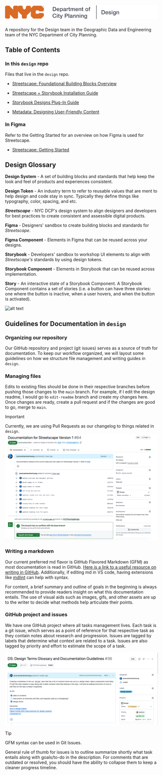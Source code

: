 # ![alt text](https://github.com/NYCPlanning/design/blob/edit-readme/assets/readme/nyclogo.png)

A repository for the Design team in the Geographic Data and Engineering team of the NYC Department of City Planning.

## Table of Contents

### In this `design` repo

Files that live in the `design` repo.

- [Streetscape: Foundational Building Blocks Overview](https://github.com/NYCPlanning/design/blob/main/streetscape-foundation-overview.md)

- [Streetscape + Storybook Installation Guide](https://github.com/NYCPlanning/design/blob/main/streetscape-storybook-installation-guide.md)

- [Storybook Designs Plug-In Guide](https://github.com/NYCPlanning/design/blob/main/storybook-designs-plugin-guide.md)

- [Metadata: Designing User-Friendly Content](https://github.com/NYCPlanning/design/blob/main/metadata.md)

### In Figma

Refer to the Getting Started for an overview on how Figma is used for Streetscape. 

- [Streetscape: Getting Started](https://www.figma.com/design/mfEZjCGYOX49VKyptVDLG6/Getting-Started?node-id=0-1&t=NCfWTwVqMCMt1hen-1)

## Design Glossary

**Design System** - A set of building blocks and standards that help keep the look and feel of products and experiences consistent.

**Design Token** - An industry term to refer to reusable values that are ment to help design and code stay in sync. Typically they define things like typography, color, spacing, and etc.

***Streetscape*** - NYC DCP's design system to align designers and developers for best practices to create consistent and assessible digital products.

**Figma** - Designers' sandbox to create building blocks and standards for *Streetscape*.

**Figma Component** - Elements in Figma that can be reused across your designs.

**Storybook** - Developers' sandbox to workshop UI elements to align with *Streetscape's* standards by using design tokens.

**Storybook Component** - Elements in Storybook that can be reused across implementation.

**Story** -  An interactive state of a Storybook Component. A Storybook Component contains a set of stories (i.e. a button can have three stories: one where the button is inactive, when a user hovers, and when the button is activated).

![alt text](assets/readme/image-1.png)

## Guidelines for Documentation in `design`

### Organizing our repository

Our GitHub repository and project (git issues) serves as a source of truth for documentation. To keep our workflow organized, we will layout some guidelines on how we structure file management and writing guides in `design`.

### Managing files

Edits to existing files should be done in their respective branches before pushing those changes to the `main` branch. For example, if I edit the design readme, I would go to `edit-readme` branch and create my changes here. Once changes are ready, create a pull request and if the changes are good to go, merge to `main`.

> [!IMPORTANT]
> Currently, we are using Pull Requests as our changelog to things related in `design`.
> ![alt text](https://github.com/NYCPlanning/design/blob/edit-readme/assets/readme/prexample.png)

### Writing a markdown

Our current preferred md flavor is GitHub Flavored Markdown (GFM) as most documentation is read in GitHub. [Here is a link to a useful resource on writing in GitHub](https://docs.github.com/en/get-started/writing-on-github/getting-started-with-writing-and-formatting-on-github/quickstart-for-writing-on-github). Additionally, if editing md in VS code, having extensions like [mdlint](https://marketplace.visualstudio.com/items?itemName=DavidAnson.vscode-markdownlint) can help with syntax.

For content, a brief summary and outline of goals in the beginning is always recommended to provide readers insight on what this documentation entails. The use of visual aids such as images, gifs, and other assets are up to the writer to decide what methods help articulate their points.

### GitHub project and issues

We have one GitHub project where all tasks management lives. Each task is a git issue, which serves as a point of reference for that respective task as they contain notes about research and progression. Issues are tagged by labels that determine what context are related to a task. Issues are also tagged by priority and effort to estimate the scope of a task.

![alt text](https://github.com/NYCPlanning/design/blob/edit-readme/assets/readme/gitissueexample.png)

> [!TIP]
> GFM syntax can be used in Git Issues.

General rule of thumb for issues is to outline summarize shortly what task entails along with goals/to-do in the description. For comments that are outdated or resolved, you should have the ability to collapse them to keep a cleaner progress timeline.

